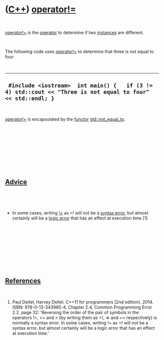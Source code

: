 



 

 

 

 

 

([C++](Cpp.md)) [operator!=](CppOperatorNotEqual.md)
======================================================

 

[operator!=](CppOperatorNotEqual.md) is the [operator](CppOperator.md)
to determine if two [instances](CppInstance.md) are different.

 

The following code uses [operator!=](CppOperatorNotEqual.md) to
determine that three is not equal to four:

 

  --------------------------------------------------------------------------------------------------------------
  ` #include <iostream>  int main() {   if (3 != 4) std::cout << "Three is not equal to four" << std::endl; }`
  --------------------------------------------------------------------------------------------------------------

 

[operator!=](CppOperatorNotEqual.md) is encapsulated by the
[functor](CppFunctor.md) [std::not\_equal\_to](CppNot_equal_to.md).

 

 

 

 

 

[Advice](CppAdvice.md)
-----------------------

 

 

-   In some cases, writing [!=](CppOperatorNotEqual.md) as =! will not
    be a [syntax error](CppSyntaxError.md), but almost certainly will
    be a [logic error](CppLogicError.md) that has an effect at
    execution time \[1\]

 

 

 

 

 

[References](CppReferences.md)
-------------------------------

 

1.  Paul Deitel, Harvey Deitel. C++11 for programmers (2nd edition).
    2014. ISBN: 978-0-13-343985-4. Chapter 2.4, Common Programming
    Error 2.2. page 32: 'Reversing the order of the pair of symbols in
    the operators !=, &gt;= and &lt; (by writing them as =!, =&gt; and
    =&lt; respectively) is normally a syntax error. In some cases,
    writing != as =! will not be a syntax error, but almost certainly
    will be a logic error that has an effect at execution time.'

 

 

 

 

 





 



